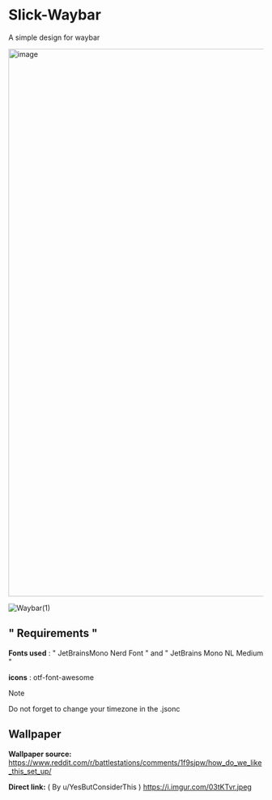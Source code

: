 # Slick-Waybar
A simple design for waybar


<img width="1920" height="1080" alt="image" src="https://github.com/user-attachments/assets/a8bbe3d0-e76d-46b9-8335-7b0d1c3d38c9" />

![Waybar(1)](https://github.com/user-attachments/assets/98362cae-e3ff-4c71-ab0d-08964a47acd9)


## " Requirements "

**Fonts used** : " JetBrainsMono Nerd Font " and " JetBrains Mono NL Medium "

**icons** :  otf-font-awesome

>[!NOTE]
>Do not forget to change your timezone in the .jsonc

## Wallpaper
**Wallpaper source:** https://www.reddit.com/r/battlestations/comments/1f9sjpw/how_do_we_like_this_set_up/

**Direct link:** ( By u/YesButConsiderThis ) https://i.imgur.com/03tKTvr.jpeg
